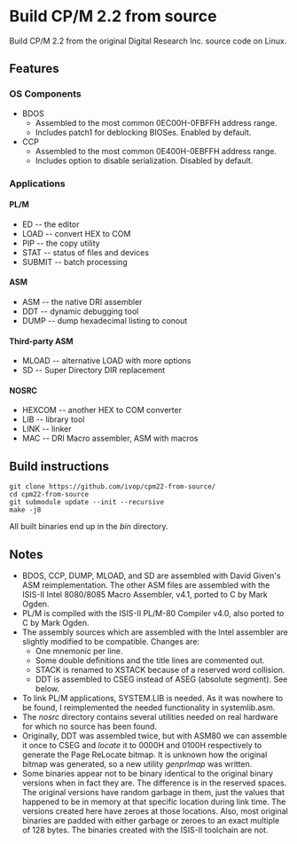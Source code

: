 # Build CP/M 2.2 from source

Build CP/M 2.2 from the original Digital Research Inc. source code on Linux.

## Features

### OS Components

* BDOS
  * Assembled to the most common 0EC00H-0FBFFH address range.
  * Includes patch1 for deblocking BIOSes. Enabled by default.
* CCP
  * Assembled to the most common 0E400H-0EBFFH address range.
  * Includes option to disable serialization. Disabled by default.

### Applications

#### PL/M

* ED -- the editor
* LOAD -- convert HEX to COM
* PIP -- the copy utility
* STAT -- status of files and devices
* SUBMIT -- batch processing

#### ASM

* ASM -- the native DRI assembler
* DDT -- dynamic debugging tool
* DUMP -- dump hexadecimal listing to conout

#### Third-party ASM

* MLOAD -- alternative LOAD with more options
* SD -- Super Directory DIR replacement

#### NOSRC

* HEXCOM -- another HEX to COM converter
* LIB -- library tool
* LINK -- linker
* MAC -- DRI Macro assembler, ASM with macros

## Build instructions

```
git clone https://github.com/ivop/cpm22-from-source/
cd cpm22-from-source
git submodule update --init --recursive
make -j8
```

All built binaries end up in the _bin_ directory.

## Notes

* BDOS, CCP, DUMP, MLOAD, and SD are assembled with David Given's ASM reimplementation. The other ASM files are assembled with the ISIS-II Intel 8080/8085 Macro Assembler, v4.1, ported to C by Mark Ogden.
* PL/M is compiled with the ISIS-II PL/M-80 Compiler v4.0, also ported to C by Mark Ogden.
* The assembly sources which are assembled with the Intel assembler are slightly modified to be compatible. Changes are:
  * One mnemonic per line.
  * Some double definitions and the title lines are commented out.
  * STACK is renamed to XSTACK because of a reserved word collision.
  * DDT is assembled to CSEG instead of ASEG (absolute segment). See below.
* To link PL/M applications, SYSTEM.LIB is needed. As it was nowhere to be found, I reimplemented the needed functionality in systemlib.asm.
* The _nosrc_ directory contains several utilities needed on real hardware for which no source has been found.
* Originally, DDT was assembled twice, but with ASM80 we can assemble it once to CSEG and  _locate_ it to 0000H and 0100H respectively to generate the Page ReLocate bitmap. It is unknown how the original bitmap was generated, so a new utility _genprlmap_ was written.
* Some binaries appear not to be binary identical to the original binary versions when in fact they are. The difference is in the reserved spaces. The original versions have random garbage in them, just the values that happened to be in memory at that specific location during link time. The versions created here have zeroes at those locations. Also, most original binaries are padded with either garbage or zeroes to an exact multiple of 128 bytes. The binaries created with the ISIS-II toolchain are not.

